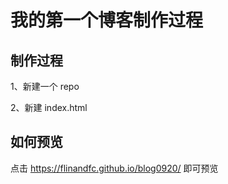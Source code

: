 # 我的第一个博客制作过程

## 制作过程

1、新建一个 repo

2、新建 index.html

## 如何预览

点击 https://flinandfc.github.io/blog0920/ 即可预览
